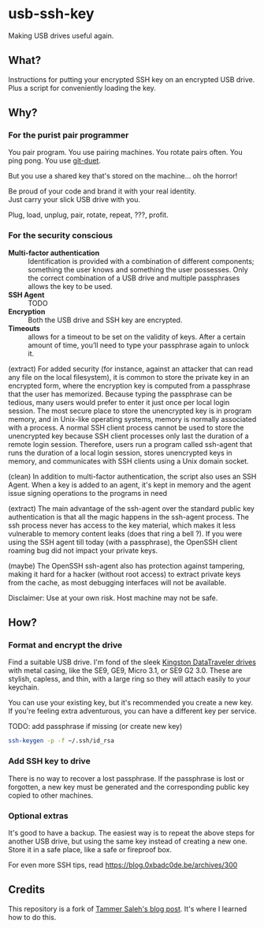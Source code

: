 # usb-ssh-key

Making USB drives useful again.

## What?

Instructions for putting your encrypted SSH key on an encrypted USB drive.
Plus a script for conveniently loading the key.

## Why?

### For the purist pair programmer

You pair program. You use pairing machines. You rotate pairs often. You ping pong. You use [git-duet].

But you use a shared key that's stored on the machine... oh the horror!

Be proud of your code and brand it with your real identity.  
Just carry your slick USB drive with you.

Plug, load, unplug, pair, rotate, repeat, ???, profit.

### For the security conscious
<dl>
  <dt><strong>Multi-factor authentication</strong></dt>
  <dd>
    Identification is provided with a combination of different components;
    something the user knows and something the user possesses.
    Only the correct combination of a USB drive and multiple passphrases allows
    the key to be used.
  </dd>

  <dt><strong>SSH Agent</strong></dt>
  <dd>TODO</dd>

  <dt><strong>Encryption</strong></dt>
  <dd>Both the USB drive and SSH key are encrypted.</dd>

  <dt><strong>Timeouts</strong></dt>
  <dd>allows for a timeout to be set on the validity of keys. After a certain amount of time, you’ll need to type your passphrase again to unlock it.</dd>
</dl>



(extract)
For added security (for instance, against an attacker that can read any file on
the local filesystem), it is common to store the private key in an encrypted
form, where the encryption key is computed from a passphrase that the user has
memorized. Because typing the passphrase can be tedious, many users would prefer
to enter it just once per local login session. The most secure place to store
the unencrypted key is in program memory, and in Unix-like operating systems,
memory is normally associated with a process. A normal SSH client process cannot
be used to store the unencrypted key because SSH client processes only last the
duration of a remote login session. Therefore, users run a program called
ssh-agent that runs the duration of a local login session, stores unencrypted
keys in memory, and communicates with SSH clients using a Unix domain socket.

(clean)
In addition to multi-factor authentication, the script also uses an SSH Agent.
When a key is added to an agent, it's kept in memory and the agent issue signing operations to the programs in need

(extract)
The main advantage of the ssh-agent over the standard public key authentication is that all the magic happens in the ssh-agent process. The ssh process never has access to the key material, which makes it less vulnerable to memory content leaks (does that ring a bell ?). If you were using the SSH agent till today (with a passphrase), the OpenSSH client roaming bug did not impact your private keys.

(maybe)
The OpenSSH ssh-agent also has protection against tampering, making it hard for a hacker (without root access) to extract private keys from the cache, as most debugging interfaces will not be available.



Disclaimer: Use at your own risk. Host machine may not be safe.

## How?

### Format and encrypt the drive

Find a suitable USB drive. I'm fond of the sleek
[Kingston DataTraveler drives][kingston] with metal casing,
like the SE9, GE9, Micro 3.1, or SE9 G2 3.0. These are stylish, capless, and
thin, with a large ring so they will attach easily to your keychain.

You can use your existing key, but it's recommended you create a new key.
If you're feeling extra adventurous, you can have a different key per service.

TODO: add passphrase if missing (or create new key)
```bash
ssh-keygen -p -f ~/.ssh/id_rsa
```

### Add SSH key to drive

There is no way to recover a lost passphrase. If the passphrase is lost or
forgotten, a new key must be generated and the corresponding public key copied
to other machines.

### Optional extras

It's good to have a backup. The easiest way is to repeat the above steps for
another USB drive, but using the same key instead of creating a new one.
Store it in a safe place, like a safe or fireproof box.

For even more SSH tips, read https://blog.0xbadc0de.be/archives/300

## Credits

This repository is a fork of [Tammer Saleh's blog post][tsaleh].
It's where I learned how to do this.

[git-duet]: https://github.com/git-duet/git-duet
[kingston]: http://www.kingston.com/en/usb/personal_business
[tsaleh]: http://tammersaleh.com/posts/building-an-encrypted-usb-drive-for-your-ssh-keys-in-os-x/
